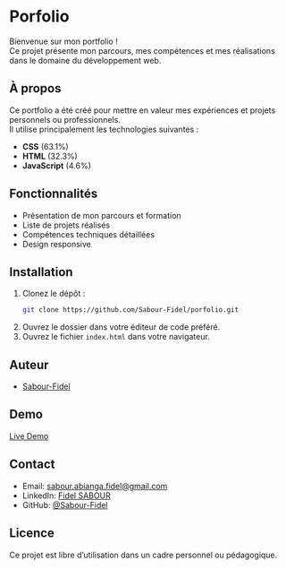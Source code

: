 # Porfolio

Bienvenue sur mon portfolio !  
Ce projet présente mon parcours, mes compétences et mes réalisations dans le domaine du développement web.

## À propos

Ce portfolio a été créé pour mettre en valeur mes expériences et projets personnels ou professionnels.  
Il utilise principalement les technologies suivantes :

- **CSS** (63.1%)
- **HTML** (32.3%)
- **JavaScript** (4.6%)

## Fonctionnalités

- Présentation de mon parcours et formation
- Liste de projets réalisés
- Compétences techniques détaillées
- Design responsive

## Installation

1. Clonez le dépôt :
   ```bash
   git clone https://github.com/Sabour-Fidel/porfolio.git
   ```
2. Ouvrez le dossier dans votre éditeur de code préféré.
3. Ouvrez le fichier `index.html` dans votre navigateur.

## Auteur

- [Sabour-Fidel](https://github.com/Sabour-Fidel)

## Demo
[Live Demo](sabour-fidel.github.io/porfolio/)

## Contact
- Email: sabour.abianga.fidel@gmail.com
- LinkedIn: [Fidel SABOUR](https://linkedin.com/in/sabour-abianga-fidel)
- GitHub: [@Sabour-Fidel](https://github.com/Sabour-Fidel)

## Licence

Ce projet est libre d’utilisation dans un cadre personnel ou pédagogique.
